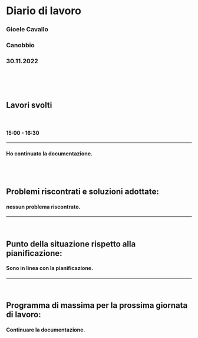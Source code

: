 # **Diario di lavoro**

### **Gioele Cavallo**
### Canobbio
### 30.11.2022
<br><br><br>


## **Lavori svolti**

<br>

#### 15:00 - 16:30
---
#### Ho continuato la documentazione.

<br>
<br>

## **Problemi riscontrati e soluzioni adottate:**
#### nessun problema riscontrato.

---
<br>

## **Punto della situazione rispetto alla pianificazione:**
#### Sono in linea con la pianificazione.
---
<br>

## **Programma di massima per la prossima giornata di lavoro:**
#### Continuare la documentazione.